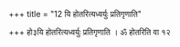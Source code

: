 +++
title = "12 यि होतरित्यध्वर्युः प्रतिगृणाति"

+++
हो३यि होतरित्यध्वर्युः प्रतिगृणाति । ॐ होतरिति वा १२